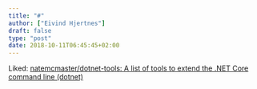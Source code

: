 ```yaml
---
title: "#"
author: ["Eivind Hjertnes"]
draft: false
type: "post"
date: 2018-10-11T06:45:45+02:00
---
```


Liked:
[natemcmaster/dotnet-tools:
A list of tools to extend the .NET Core command line (dotnet)](https://github.com/natemcmaster/dotnet-tools)

